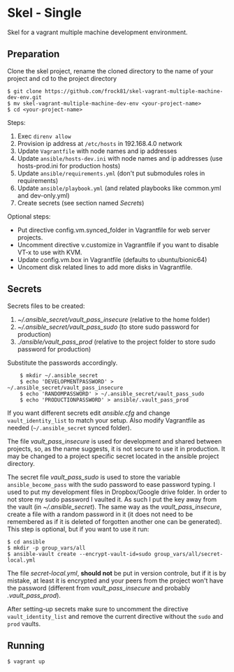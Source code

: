 # Skel - Single

Skel for a vagrant multiple machine development environment.

## Preparation

Clone the skel project, rename the cloned directory to the name of your project and cd to the project directory

    $ git clone https://github.com/frock81/skel-vagrant-multiple-machine-dev-env.git
    $ mv skel-vagrant-multiple-machine-dev-env <your-project-name>
    $ cd <your-project-name>

Steps:

1. Exec `direnv allow`
1. Provision ip address at `/etc/hosts` in 192.168.4.0 network
1. Update `Vagrantfile` with node names and ip addresses
1. Update `ansible/hosts-dev.ini` with node names and ip addresses (use hosts-prod.ini for production hosts)
1. Update `ansible/requirements.yml` (don't put submodules roles in requirements)
1. Update `ansible/playbook.yml` (and related playbooks like common.yml and dev-only.yml)
1. Create secrets (see section named _Secrets_)

Optional steps:

- Put directive config.vm.synced_folder in Vagrantfile for web server projects.
- Uncomment directive v.customize in Vagrantfile if you want to disable VT-x to use with KVM.
- Update config.vm.box in Vagrantfile (defaults to ubuntu/bionic64)
- Uncoment disk related lines to add more disks in Vagrantfile.

## Secrets

Secrets files to be created:

1. _~/.ansible_secret/vault_pass_insecure_ (relative to the home folder)
1. _~/.ansible_secret/vault_pass_sudo_ (to store sudo password for production)
1. _./ansible/vault_pass_prod_ (relative to the project folder to store sudo password for production)

Substitute the passwords accordingly.

```
    $ mkdir ~/.ansible_secret
    $ echo 'DEVELOPMENTPASSWORD' > ~/.ansible_secret/vault_pass_insecure
    $ echo 'RANDOMPASSWORD' > ~/.ansible_secret/vault_pass_sudo
    $ echo 'PRODUCTIONPASSWORD' > ansible/.vault_pass_prod
```

If you want different secrets edit _ansible.cfg_ and change `vault_identity_list` to match your setup. Also modify Vagrantfile as needed (`~/.ansible_secret` synced folder).

The file _vault_pass_insecure_ is used for development and shared between projects, so, as the name suggests, it is not secure to use it in production. It may be changed to a project specific secret located in the ansible project directory.

The secret file _vault_pass_sudo_ is used to store the variable `ansible_become_pass` with the sudo password to ease password typing. I used to put my development files in Dropbox/Google drive folder. In order to not store my sudo password I vaulted it. As such I put the key away from the vault (in _~/.ansible_secret_). The same way as the _vault_pass_insecure_, create a file with a random password in it (it does not need to be remembered as if it is deleted of forgotten another one can be generated). This step is optional, but if you want to use it run:

    $ cd ansible
    $ mkdir -p group_vars/all
    $ ansible-vault create --encrypt-vault-id=sudo group_vars/all/secret-local.yml

The file _secret-local.yml_, **should not** be put in version controle, but if it is by mistake, at least it is encrypted and your peers from the project won't have the password (different from _vault_pass_insecure_ and probably _.vault_pass_prod_).

After setting-up secrets make sure to uncomment the directive `vault_identity_list` and remove the current directive without the `sudo` and `prod` vaults.

## Running

    $ vagrant up
